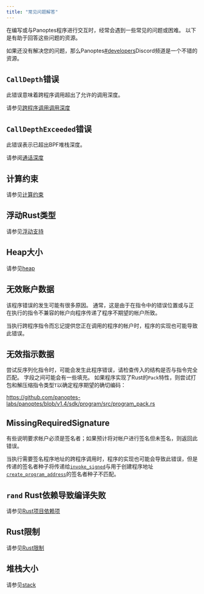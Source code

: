 ```yaml
---
title: "常见问题解答"
---
```


在编写或与Panoptes程序进行交互时，经常会遇到一些常见的问题或困难。 以下是有助于回答这些问题的资源。

如果还没有解决您的问题，那么Panoptes[#developers](https://discord.gg/RxeGBH)Discord频道是一个不错的资源。

## `CallDepth`错误

此错误意味着跨程序调用超出了允许的调用深度。

请参见[跨程序调用调用深度](developing/programming-model/calling-between-programs.md#call-depth)

## `CallDepthExceeded`错误

此错误表示已超出BPF堆栈深度。

请参阅[通话深度](overview.md#call-depth)

## 计算约束

请参见[计算约束](developing/programming-model/runtime.md#compute-budget)

## 浮动Rust类型

请参见[浮动支持](overview.md#float-support)

## Heap大小

请参见[heap](overview.md#heap)

## 无效账户数据

该程序错误的发生可能有很多原因。 通常，这是由于在指令中的错误位置或与正在执行的指令不兼容的帐户向程序传递了程序不期望的帐户所致。

当执行跨程序指令而忘记提供您正在调用的程序的帐户时，程序的实现也可能导致此错误。

## 无效指示数据

尝试反序列化指令时，可能会发生此程序错误，请检查传入的结构是否与指令完全匹配。 字段之间可能会有一些填充。 如果程序实现了Rust的`Pack`特性，则尝试打包和解压缩指令类型`T`以确定程序期望的确切编码：

https://github.com/panoptes-labs/panoptes/blob/v1.4/sdk/program/src/program_pack.rs

## MissingRequiredSignature

有些说明要求帐户必须是签名者；如果预计将对帐户进行签名但未签名，则返回此错误。

当执行需要签名程序地址的跨程序调用时，程序的实现也可能会导致此错误，但是传递的签名者种子将传递给[`invoke_signed`](developing/programming-model/calling-between-programs.md)与用于创建程序地址[`create_program_address`](developing/programming-model/calling-between-programs.md#program-derived-addresses)的签名者种子不匹配。

## `rand` Rust依赖导致编译失败

请参见[Rust项目依赖项](developing-rust.md#project-dependencies)

## Rust限制

请参见[Rust限制](developing-rust.md#restrictions)

## 堆栈大小

请参见[stack](overview.md#stack)
